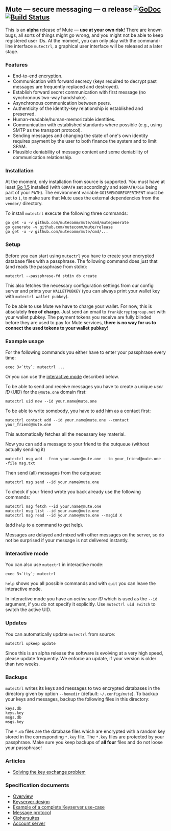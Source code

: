 ## Mute — secure messaging — α release [![GoDoc](https://godoc.org/github.com/mutecomm/mute?status.png)](http://godoc.org/github.com/mutecomm/mute) [![Build Status](https://travis-ci.org/mutecomm/mute.png)](https://travis-ci.org/mutecomm/mute)

This is an **alpha** release of Mute — **use at your own risk**!
There are known bugs, all sorts of things might go wrong, and you might not be
able to keep registered user IDs.
At the moment, you can only play with the command-line interface `mutectrl`,
a graphical user interface will be released at a later stage.


### Features

- End-to-end encryption.
- Communication with forward secrecy (keys required to decrypt past messages
  are frequently replaced and destroyed).
- Establish forward secret communication with first message (no synchronous
  two-way handshake).
- Asynchronous communication between peers.
- Authenticity of the identity-key relationship is established and preserved.
- Human-readable/human-memorizable identities.
- Communication with established standards where possible (e.g., using SMTP as
  the transport protocol).
- Sending messages and changing the state of one's own identity requires
  payment by the user to both finance the system and to limit SPAM.
- Plausible deniability of message content and some deniability of
  communication relationship.


### Installation

At the moment, only installation from source is supported.
You must have at least [Go 1.5](https://golang.org/dl/) installed (with `GOPATH` set accordingly and `$GOPATH/bin` being part of your `PATH`).
The environment variable `GO15VENDOREXPERIMENT` must be set to `1`, to make
sure that Mute uses the external dependencies from the `vendor/` directory.

To install `mutectrl` execute the following three commands:

```
go get -u -v github.com/mutecomm/mute/cmd/mutegenerate
go generate -v github.com/mutecomm/mute/release
go get -u -v github.com/mutecomm/mute/cmd/...
```


### Setup

Before you can start using `mutectrl` you have to create your encrypted
database files with a passphrase. The following command does just that (and
reads the passphrase from stdin):

```
mutectrl --passphrase-fd stdin db create
```

This also fetches the necessary configuration settings from our config server
and prints your `WALLETPUBKEY` (you can always print your wallet key with
`mutectrl wallet pubkey`).

To be able to use Mute we have to charge your wallet. For now, this is
absolutely **free of charge**. Just send an email to `frank@cryptogroup.net`
with your wallet pubkey. The payment tokens you receive are fully blinded
before they are used to pay for Mute services, **there is no way for us to
connect the used tokens to your wallet pubkey**!


### Example usage

For the following commands you either have to enter your passphrase every time:

```
exec 3<`tty`; mutectrl ...
```

Or you can use the [interactive mode](#interactive-mode) described below.

To be able to send and receive messages you have to create a unique _user ID_
(UID) for the `@mute.one` domain first:

```
mutectrl uid new --id your.name@mute.one
```


To be able to write somebody, you have to add him as a contact first:

```
mutectrl contact add --id your.name@mute.one --contact your_friend@mute.one
```

This automatically fetches all the necessary key material.

Now you can add a message to your friend to the outqueue (without actually sending it)

```
mutectrl msg add --from your.name@mute.one --to your_friend@mute.one --file msg.txt
```

Then send (all) messages from the outqueue:

```
mutectrl msg send --id your.name@mute.one
```

To check if your friend wrote you back already use the following commands:

```
mutectrl msg fetch --id your.name@mute.one
mutectrl msg list --id your.name@mute.one
mutectrl msg read --id your.name@mute.one --msgid X
```

(add `help` to a command to get help).

Messages are delayed and mixed with other messages on the server, so do not be
surprised if your message is not delivered instantly.


### Interactive mode

You can also use `mutectrl` in interactive mode:

```
exec 3<`tty`; mutectrl
```

`help` shows you all possible commands and with `quit` you can leave the
interactive mode.

In interactive mode you have an _active user ID_ which is used as the `--id`
argument, if you do not specify it explicitly.
Use `mutectrl uid switch` to switch the active UID.


### Updates

You can automatically update `mutectrl` from source:

```
mutectrl upkeep update
```

Since this is an alpha release the software is evolving at a very high speed,
please update frequently. We enforce an update, if your version is older than
two weeks.


### Backups

`mutectrl` writes its keys and messages to two encrypted databases in the
directory given by option `--homedir` (default: `~/.config/mute`).
To backup your keys and messages, backup the following files in this directory:

```
keys.db
keys.key
msgs.db
msgs.key
```

The `*.db` files are the database files which are encrypted with a random key stored in the corresponding `*.key` file. The `*.key` files are protected by your passphrase.
Make sure you keep backups of **all four** files and do not loose your passphrase!


### Articles

- [Solving the key exchange problem](doc/keyexchangeproblem.md)


### Specification documents

- [Overview](doc/overview.md)
- [Keyserver design](doc/keyserver.md)
- [Example of a complete Keyserver use-case](doc/keyserver-usecase.md)
- [Message protocol](doc/messages.md)
- [Ciphersuites](doc/ciphers.md)
- [Account server](doc/accountserver.md)
